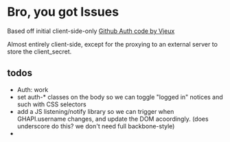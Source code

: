 # Bro, you got Issues

Based off initial client-side-only [Github Auth code by Vjeux](http://blog.vjeux.com/2012/javascript/github-oauth-login-browser-side.html)

Almost entirely client-side, except for the proxying to an external server to store the client_secret.

## todos
* Auth: work
* set auth-* classes on the body so we can toggle "logged in" notices and such with CSS selectors
* add a JS listening/notify library so we can trigger when GHAPI.username changes, and update the DOM acoordingly. (does underscore do this? we don't need full backbone-style)
*
